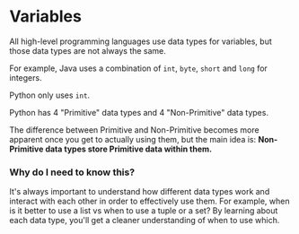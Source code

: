 # Variables

All high-level programming languages use data types for variables, but those data types are not always the same.

For example, Java uses a combination of `int`, `byte`, `short` and `long` for integers. 

Python only uses `int`.

Python has 4 "Primitive" data types and 4 "Non-Primitive" data types.

The difference between Primitive and Non-Primitive becomes more apparent once you get to actually using them, but the main idea is: **Non-Primitive data types store Primitive data within them.**

### Why do I need to know this?

It's always important to understand how different data types work and interact with each other in order to effectively use them. For example, when is it better to use a list vs when to use a tuple or a set? By learning about each data type, you'll get a cleaner understanding of when to use which.